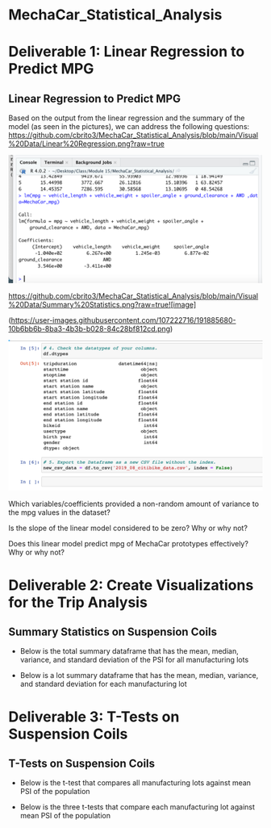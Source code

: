 # MechaCar_Statistical_Analysis

# Deliverable 1: Linear Regression to Predict MPG 
## Linear Regression to Predict MPG
Based on the output from the linear regression and the summary of the model (as seen in the pictures), we can address the following questions:
https://github.com/cbrito3/MechaCar_Statistical_Analysis/blob/main/Visual%20Data/Linear%20Regression.png?raw=true


!['Visual%20Data/Linear%20Regression](https://github.com/cbrito3/MechaCar_Statistical_Analysis/blob/main/Visual%20Data/Linear%20Regression.png?raw=true)

https://github.com/cbrito3/MechaCar_Statistical_Analysis/blob/main/Visual%20Data/Summary%20Statistics.png?raw=true![image]

(https://user-images.githubusercontent.com/107222716/191885680-10b6bb6b-8ba3-4b3b-b028-84c28bf812cd.png)

!['datatypes%20of%20your%20columns](https://github.com/cbrito3/bikesharing/blob/main/Visualization/datatypes%20of%20your%20columns.png)

Which variables/coefficients provided a non-random amount of variance to the mpg values in the dataset?

Is the slope of the linear model considered to be zero? Why or why not?

Does this linear model predict mpg of MechaCar prototypes effectively? Why or why not?

# Deliverable 2: Create Visualizations for the Trip Analysis
## Summary Statistics on Suspension Coils

* Below is the total summary dataframe that has the mean, median, variance, and standard deviation of the PSI for all manufacturing lots 

* Below is a lot summary dataframe that has the mean, median, variance, and standard deviation for each manufacturing lot 


# Deliverable 3: T-Tests on Suspension Coils
## T-Tests on Suspension Coils

* Below is the t-test that compares all manufacturing lots against mean PSI of the population

* Below is the three t-tests that compare each manufacturing lot against mean PSI of the population 
